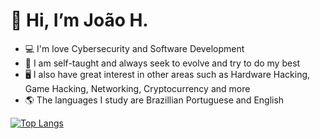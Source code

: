 # 👋 Hi, I’m João H.
- 💻 I'm love Cybersecurity and Software Development
- 🧠 I am self-taught and always seek to evolve and try to do my best
- 🖥️ I also have great interest in other areas such as Hardware Hacking, Game Hacking, Networking, Cryptocurrency and more
- 🌎 The languages ​​I study are Brazillian Portuguese and English

[![Top Langs](https://github-readme-stats.vercel.app/api/top-langs/?username=0x0Crypto&layout=pie)](https://github.com/anuraghazra/github-readme-stats)
